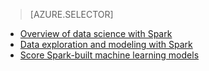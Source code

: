> [AZURE.SELECTOR]
- [Overview of data science with Spark](../articles/machine-learning-data-science-spark-overview.md)
- [Data exploration and modeling with Spark](../articles/machine-learning/machine-learning-data-science-spark-data-exploration-modeling.md)
- [Score Spark-built machine learning models](../articles/machine-learning/machine-learning-data-science-spark-model-consumption.md)
